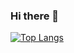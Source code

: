 ### Hi there 👋

[![Top Langs](https://github-readme-stats.vercel.app/api/top-langs/?username=vuquyet8080)](https://github.com/anuraghazra/github-readme-stats)



